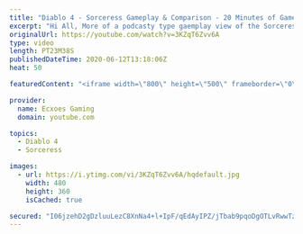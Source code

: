 ```yaml
---
title: "Diablo 4 - Sorceress Gameplay & Comparison - 20 Minutes of Gameplay"
excerpt: "Hi All, More of a podcasty type gaemplay view of the Sorceress, comparing with two other ARPG's I have played or have been playing in Last Epoch and Wolcen ..."
originalUrl: https://youtube.com/watch?v=3KZqT6Zvv6A
type: video
length: PT23M38S
publishedDateTime: 2020-06-12T13:18:06Z
heat: 50

featuredContent: "<iframe width=\"800\" height=\"500\" frameborder=\"0\" src=\"https://www.youtube.com/embed/3KZqT6Zvv6A\" allow=\"accelerometer; autoplay; encrypted-media; gyroscope; picture-in-picture\" allowfullscreen></iframe>"

provider:
  name: Ecxoes Gaming
  domain: youtube.com

topics:
  - Diablo 4
  - Sorceress

images:
  - url: https://i.ytimg.com/vi/3KZqT6Zvv6A/hqdefault.jpg
    width: 480
    height: 360
    isCached: true

secured: "I06jzehD2gDzluuLezC8XnNa4+l+IpF/qEdAyIPZ/jTbab9pqoDgOTLvRwwTzOwEj9ZrHFvQa8nfDD+LReErmC+UmRbvhmpAXM6RVncZx2iSliaz6vjh+SlhE/JIKvFnLiXomKIoCc5eZGxZIpqIJa5ZRNAkfO1RTS9djQ1KAptv+v7pYQv0ddvw2S8tUrXLHIMGYBgEcChHHaBhZaeqOVlTgmLPhlw0EflaW3CpoiXDh3oZizeEjAmvVHTHeghbbNQsBJkciFeJdP7LMq1cetMy19HDA1ATesx4KTzNU7taQqT/U4cn1WWWJxejV5I42Ir6l0M78PJh8senX3jBdVb91+MWGIcpRhGZ1WrfDfC4PGrK+0NLsSmRNj+Gtfdf1rc0/DD53FTrUT1KrIRj0/l7a3Sfyokt8Lz2YsT+ra4=;B89mS4ihcG1gS6u0kpsE1w=="
---
```


